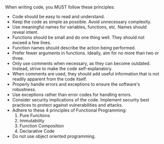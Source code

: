 When writing code, you MUST follow these principles:
  - Code should be easy to read and understand.
  - Keep the code as simple as possible. Avoid unnecessary complexity.
  - Use meaningful names for variables, functions, etc. Names should reveal
    intent.
  - Functions should be small and do one thing well. They should not exceed a few
    lines.
  - Function names should describe the action being performed.
  - Prefer fewer arguments in functions. Ideally, aim for no more than two or
    three.
  - Only use comments when necessary, as they can become outdated. Instead, strive
    to make the code self-explanatory.
  - When comments are used, they should add useful information that is not readily
    apparent from the code itself.
  - Properly handle errors and exceptions to ensure the software's robustness.
  - Use exceptions rather than error codes for handling errors.
  - Consider security implications of the code. Implement security best practices
    to protect against vulnerabilities and attacks.
  - Adhere to these 4 principles of Functional Programming:
    1. Pure Functions
    2. Immutability
    3. Function Composition
    4. Declarative Code
  - Do not use object oriented programming.
